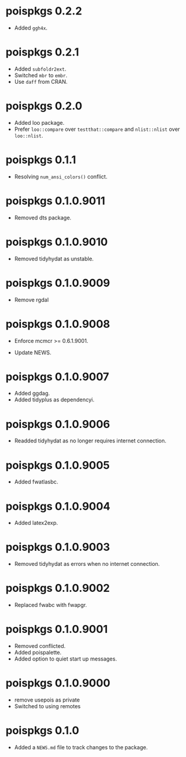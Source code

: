 <!-- NEWS.md is maintained by https://fledge.cynkra.com, contributors should not edit this file -->

# poispkgs 0.2.2

- Added `ggh4x`.

# poispkgs 0.2.1

- Added `subfoldr2ext`.
- Switched `mbr` to `embr`.
- Use `daff` from CRAN.

# poispkgs 0.2.0

- Added loo package.
- Prefer `loo::compare` over `testthat::compare` and `nlist::nlist` over `loo::nlist`.

# poispkgs 0.1.1

- Resolving `num_ansi_colors()` conflict.

# poispkgs 0.1.0.9011

- Removed dts package.

# poispkgs 0.1.0.9010

- Removed tidyhydat as unstable.

# poispkgs 0.1.0.9009

- Remove rgdal

# poispkgs 0.1.0.9008

- Enforce mcmcr >= 0.6.1.9001.

- Update NEWS.

# poispkgs 0.1.0.9007

- Added ggdag.
- Added tidyplus as dependencyi.

# poispkgs 0.1.0.9006

- Readded tidyhydat as no longer requires internet connection.

# poispkgs 0.1.0.9005

- Added fwatlasbc.

# poispkgs 0.1.0.9004

- Added latex2exp.

# poispkgs 0.1.0.9003

- Removed tidyhydat as errors when no internet connection.

# poispkgs 0.1.0.9002

- Replaced fwabc with fwapgr.

# poispkgs 0.1.0.9001

- Removed conflicted.
- Added poispalette.
- Added option to quiet start up messages.

# poispkgs 0.1.0.9000

- remove usepois as private
- Switched to using remotes

# poispkgs 0.1.0

- Added a `NEWS.md` file to track changes to the package.

